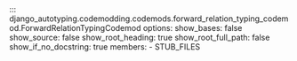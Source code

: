 ::: django_autotyping.codemodding.codemods.forward_relation_typing_codemod.ForwardRelationTypingCodemod
    options:
        show_bases: false
        show_source: false
        show_root_heading: true
        show_root_full_path: false
        show_if_no_docstring: true
        members:
            - STUB_FILES

